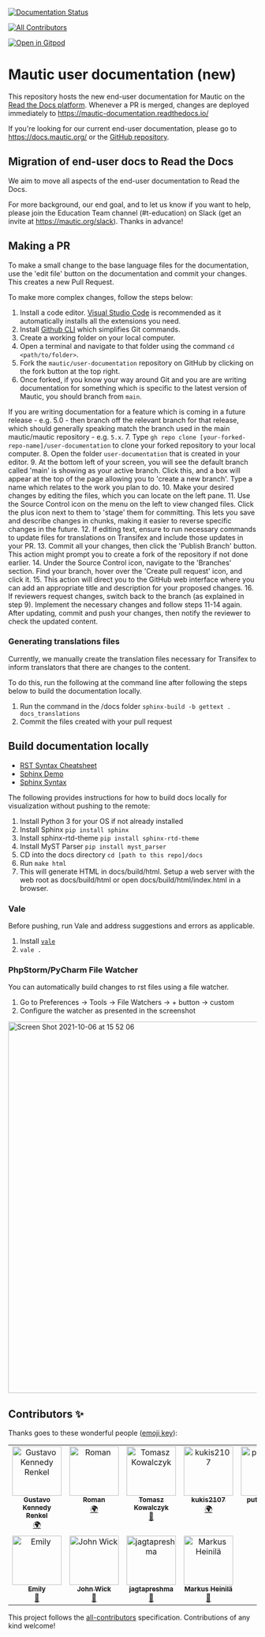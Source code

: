 [![Documentation Status][RTD badge URL]][RTD URL]
<!-- ALL-CONTRIBUTORS-BADGE:START - Do not remove or modify this section -->
[![All Contributors](https://img.shields.io/badge/all_contributors-11-orange.svg?style=flat-square)](#contributors-)
<!-- ALL-CONTRIBUTORS-BADGE:END -->

[![Open in Gitpod](https://gitpod.io/button/open-in-gitpod.svg)](https://gitpod.io/#https://github.com/mautic/user-documentation)

# Mautic user documentation (new)

This repository hosts the new end-user documentation for Mautic on the [Read the Docs platform][ReadTheDocs]. Whenever a PR is merged, changes are deployed immediately to https://mautic-documentation.readthedocs.io/

If you're looking for our current end-user documentation, please go to https://docs.mautic.org/ or the [GitHub repository][End user docs].

## Migration of end-user docs to Read the Docs

We aim to move all aspects of the end-user documentation to Read the Docs.

For more background, our end goal, and to let us know if you want to help, please join the Education Team channel (#t-education) on Slack (get an invite at https://mautic.org/slack). Thanks in advance!

## Making a PR

To make a small change to the base language files for the documentation, use the 'edit file' button on the documentation and commit your changes. This creates a new Pull Request.

To make more complex changes, follow the steps below:

1. Install a code editor. [Visual Studio Code](https://code.visualstudio.com) is recommended as it automatically installs all the extensions you need.
2. Install [Github CLI](https://cli.github.com/) which simplifies Git commands.
3. Create a working folder on your local computer.
4. Open a terminal and navigate to that folder using the command `cd <path/to/folder>`.
5. Fork the `mautic/user-documentation` repository on GitHub by clicking on the fork button at the top right.
6. Once forked, if you know your way around Git and you are are writing documentation for something which is specific to the latest version of Mautic, you should branch from `main`.  

If you are writing documentation for a feature which is coming in a future release - e.g. 5.0 - then branch off the relevant branch for that release, which should generally speaking match the branch used in the main mautic/mautic repository - e.g. `5.x`.
7. Type `gh repo clone [your-forked-repo-name]/user-documentation` to clone your forked repository to your local computer.
8. Open the folder `user-documentation` that is created in your editor.
9. At the bottom left of your screen, you will see the default branch called 'main' is showing as your active branch. Click this, and a box will appear at the top of the page allowing you to 'create a new branch'. Type a name which relates to the work you plan to do.
10. Make your desired changes by editing the files, which you can locate on the left pane.
11. Use the Source Control icon on the menu on the left to view changed files. Click the plus icon next to them to 'stage' them for committing. This lets you save and describe changes in chunks, making it easier to reverse specific changes in the future.
12. If editing text, ensure to run necessary commands to update files for translations on Transifex and include those updates in your PR.
13. Commit all your changes, then click the 'Publish Branch' button. This action might prompt you to create a fork of the repository if not done earlier.
14. Under the Source Control icon, navigate to the 'Branches' section. Find your branch, hover over the 'Create pull request' icon, and click it.
15. This action will direct you to the GitHub web interface where you can add an appropriate title and description for your proposed changes.
16. If reviewers request changes, switch back to the branch (as explained in step 9). Implement the necessary changes and follow steps 11-14 again. After updating, commit and push your changes, then notify the reviewer to check the updated content.

### Generating translations files

Currently, we manually create the translation files necessary for Transifex to inform translators that there are changes to the content.

To do this, run the following at the command line after following the steps below to build the documentation locally.

1. Run the command in the /docs folder `sphinx-build -b gettext . docs_translations`
2. Commit the files created with your pull request

## Build documentation locally

- [RST Syntax Cheatsheet][RST Cheatsheet]
- [Sphinx Demo][Sphinx Demo]
- [Sphinx Syntax][Sphinx Template]

The following provides instructions for how to build docs locally for visualization without pushing to the remote:

1. Install Python 3 for your OS if not already installed
2. Install Sphinx `pip install sphinx`
3. Install sphinx-rtd-theme `pip install sphinx-rtd-theme`
4. Install MyST Parser `pip install myst_parser`
5. CD into the docs directory `cd [path to this repo]/docs`
6. Run `make html`
7. This will generate HTML in docs/build/html. Setup a web server with the web root as docs/build/html or open docs/build/html/index.html in a browser.
 
### Vale
Before pushing, run Vale and address suggestions and errors as applicable.
1. Install [`vale`][Vale] 
2. `vale .`

### PhpStorm/PyCharm File Watcher
You can automatically build changes to rst files using a file watcher. 
1. Go to Preferences -> Tools -> File Watchers -> + button -> custom
2. Configure the watcher as presented in the screenshot

<img width="753" alt="Screen Shot 2021-10-06 at 15 52 06" src="https://user-images.githubusercontent.com/63312/136281761-204861f9-340a-4e3e-8ce5-e0584236303c.png">


[ReadTheDocs]: <https://readthedocs.org>
[End user docs]: <https://github.com/mautic/mautic-documentation>
[RTD badge URL]: <https://readthedocs.org/projects/mautic-documentation/badge/?version=latest>
[RTD URL]: <https://mautic-documentation.readthedocs.io/en/latest/?badge=latest>
[RST Cheatsheet]: <https://github.com/ralsina/rst-cheatsheet/blob/master/rst-cheatsheet.rst>
[Sphinx Template]: <https://github.com/readthedocs/sphinx_rtd_theme/tree/master/docs/demo>
[Sphinx Demo]: <https://sphinx-rtd-theme.readthedocs.io/en/stable/demo/structure.html>
[Vale]: <https://docs.errata.ai/vale/install>
## Contributors ✨

Thanks goes to these wonderful people ([emoji key](https://allcontributors.org/docs/en/emoji-key)):

<!-- ALL-CONTRIBUTORS-LIST:START - Do not remove or modify this section -->
<!-- prettier-ignore-start -->
<!-- markdownlint-disable -->
<table>
  <tbody>
    <tr>
      <td align="center" valign="top" width="14.28%"><a href="http://overall.cloud"><img src="https://avatars.githubusercontent.com/u/98914036?v=4?s=100" width="100px;" alt="Gustavo Kennedy Renkel"/><br /><sub><b>Gustavo Kennedy Renkel</b></sub></a><br /><a href="#translation-gustavokennedy" title="Translation">🌍</a></td>
      <td align="center" valign="top" width="14.28%"><a href="http://www.youradman.com"><img src="https://avatars.githubusercontent.com/u/8171816?v=4?s=100" width="100px;" alt="Roman"/><br /><sub><b>Roman</b></sub></a><br /><a href="#translation-zaharovrd" title="Translation">🌍</a></td>
      <td align="center" valign="top" width="14.28%"><a href="http://adevo.pl"><img src="https://avatars.githubusercontent.com/u/39382654?v=4?s=100" width="100px;" alt="Tomasz Kowalczyk"/><br /><sub><b>Tomasz Kowalczyk</b></sub></a><br /><a href="https://github.com/mautic/user-documentation/commits?author=tomekkowalczyk" title="Documentation">📖</a></td>
      <td align="center" valign="top" width="14.28%"><a href="https://github.com/kukis2107"><img src="https://avatars.githubusercontent.com/u/60287846?v=4?s=100" width="100px;" alt="kukis2107"/><br /><sub><b>kukis2107</b></sub></a><br /><a href="#translation-kukis2107" title="Translation">🌍</a></td>
      <td align="center" valign="top" width="14.28%"><a href="https://github.com/putzwasser"><img src="https://avatars.githubusercontent.com/u/26040044?v=4?s=100" width="100px;" alt="putzwasser"/><br /><sub><b>putzwasser</b></sub></a><br /><a href="https://github.com/mautic/user-documentation/pulls?q=is%3Apr+reviewed-by%3Aputzwasser" title="Reviewed Pull Requests">👀</a></td>
      <td align="center" valign="top" width="14.28%"><a href="https://github.com/Moongazer"><img src="https://avatars.githubusercontent.com/u/1685510?v=4?s=100" width="100px;" alt="Moongazer"/><br /><sub><b>Moongazer</b></sub></a><br /><a href="https://github.com/mautic/user-documentation/commits?author=Moongazer" title="Documentation">📖</a></td>
      <td align="center" valign="top" width="14.28%"><a href="https://github.com/patrykgruszka"><img src="https://avatars.githubusercontent.com/u/8580942?v=4?s=100" width="100px;" alt="Patryk Gruszka"/><br /><sub><b>Patryk Gruszka</b></sub></a><br /><a href="https://github.com/mautic/user-documentation/commits?author=patrykgruszka" title="Documentation">📖</a></td>
    </tr>
    <tr>
      <td align="center" valign="top" width="14.28%"><a href="https://github.com/Amiyah14"><img src="https://avatars.githubusercontent.com/u/45315891?v=4?s=100" width="100px;" alt="Emily"/><br /><sub><b>Emily</b></sub></a><br /><a href="https://github.com/mautic/user-documentation/commits?author=Amiyah14" title="Documentation">📖</a></td>
      <td align="center" valign="top" width="14.28%"><a href="https://github.com/J-Wick4"><img src="https://avatars.githubusercontent.com/u/1954540?v=4?s=100" width="100px;" alt="John Wick"/><br /><sub><b>John Wick</b></sub></a><br /><a href="https://github.com/mautic/user-documentation/issues?q=author%3AJ-Wick4" title="Bug reports">🐛</a></td>
      <td align="center" valign="top" width="14.28%"><a href="https://github.com/jagtapreshma"><img src="https://avatars.githubusercontent.com/u/81143250?v=4?s=100" width="100px;" alt="jagtapreshma"/><br /><sub><b>jagtapreshma</b></sub></a><br /><a href="https://github.com/mautic/user-documentation/commits?author=jagtapreshma" title="Documentation">📖</a></td>
      <td align="center" valign="top" width="14.28%"><a href="https://github.com/markusVJH"><img src="https://avatars.githubusercontent.com/u/121946942?v=4?s=100" width="100px;" alt="Markus Heinilä"/><br /><sub><b>Markus Heinilä</b></sub></a><br /><a href="https://github.com/mautic/user-documentation/commits?author=markusVJH" title="Documentation">📖</a></td>
    </tr>
  </tbody>
</table>

<!-- markdownlint-restore -->
<!-- prettier-ignore-end -->

<!-- ALL-CONTRIBUTORS-LIST:END -->

This project follows the [all-contributors](https://github.com/all-contributors/all-contributors) specification. Contributions of any kind welcome!
